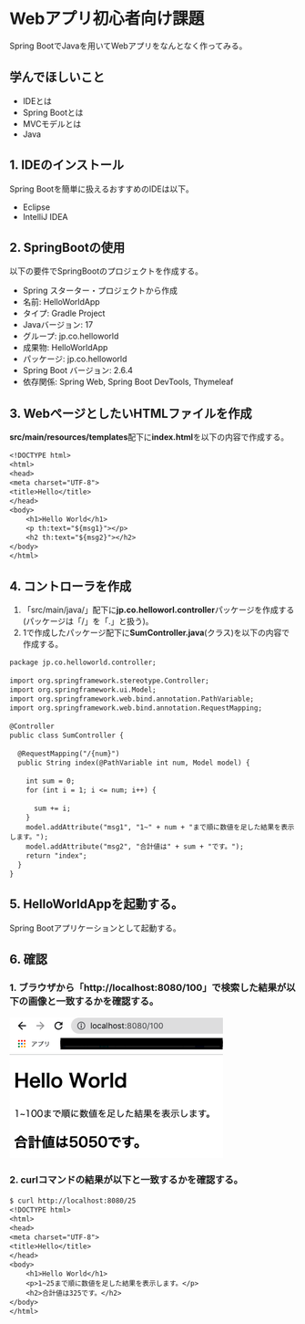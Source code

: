 # Webアプリ初心者向け課題
Spring BootでJavaを用いてWebアプリをなんとなく作ってみる。

## 学んでほしいこと
 - IDEとは
 - Spring Bootとは
 - MVCモデルとは
 - Java 

## 1. IDEのインストール
Spring Bootを簡単に扱えるおすすめのIDEは以下。　　
 - Eclipse
 - IntelliJ IDEA

## 2. SpringBootの使用
以下の要件でSpringBootのプロジェクトを作成する。
 - Spring スターター・プロジェクトから作成
 - 名前: HelloWorldApp
 - タイプ: Gradle Project
 - Javaバージョン: 17
 - グループ: jp.co.helloworld
 - 成果物: HelloWorldApp
 - パッケージ: jp.co.helloworld
 - Spring Boot バージョン: 2.6.4
 - 依存関係: Spring Web, Spring Boot DevTools, Thymeleaf

## 3. WebページとしたいHTMLファイルを作成
**src/main/resources/templates**配下に**index.html**を以下の内容で作成する。

```
<!DOCTYPE html>
<html>
<head>
<meta charset="UTF-8">
<title>Hello</title>
</head>
<body>
	<h1>Hello World</h1>
	<p th:text="${msg1}"></p>
	<h2 th:text="${msg2}"></h2>
</body>
</html>
```

## 4. コントローラを作成
1. 「src/main/java/」配下に**jp.co.helloworl.controller**パッケージを作成する(パッケージは「/」を「.」と扱う)。
2. 1で作成したパッケージ配下に**SumController.java**(クラス)を以下の内容で作成する。

```
package jp.co.helloworld.controller;

import org.springframework.stereotype.Controller;
import org.springframework.ui.Model;
import org.springframework.web.bind.annotation.PathVariable;
import org.springframework.web.bind.annotation.RequestMapping;

@Controller
public class SumController {

  @RequestMapping("/{num}")
  public String index(@PathVariable int num, Model model) {

    int sum = 0;
    for (int i = 1; i <= num; i++) {

      sum += i;
    }
    model.addAttribute("msg1", "1~" + num + "まで順に数値を足した結果を表示します。");
    model.addAttribute("msg2", "合計値は" + sum + "です。");
    return "index";
  }
}
```
## 5. HelloWorldAppを起動する。
Spring Bootアプリケーションとして起動する。

## 6. 確認
### 1. ブラウザから「http\://localhost:8080/100」で検索した結果が以下の画像と一致するかを確認する。
![hello_web](/img/hello_web.png) 

### 2. curlコマンドの結果が以下と一致するかを確認する。

```
$ curl http://localhost:8080/25
<!DOCTYPE html>
<html>
<head>
<meta charset="UTF-8">
<title>Hello</title>
</head>
<body>
	<h1>Hello World</h1>
	<p>1~25まで順に数値を足した結果を表示します。</p>
	<h2>合計値は325です。</h2>
</body>
</html>
```
